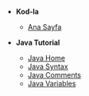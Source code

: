 <!--- Java/_sidebar.md --->

- **Kod-la**

  - [Ana Sayfa](/ "Ana Sayfa")

- **Java Tutorial**

  - [Java Home](Java/01_Home.md "Java Home")
  - [Java Syntax](Java/02_Syntax.md "Java Syntax")
  - [Java Comments](Java/03_Comments.md "Java Comments")
  - [Java Variables](Java/04_Variables.md "Java Variables")

<!---
  - [Java Data Types](Java/05_DataTypes.md "Java Data Types")
  - [Java Type Casting](Java/06_TypeCasting.md "Java Type Casting")
  - [Java Operators](Java/07_Operators.md "Java Operators")
  - [Java Strings](Java/08_Strings.md "Java Strings")
  - [Java Math](Java/09_Math.md "Java Math")
  - [Java Booleans](Java/10_Booleans.md "Java Booleans")
  - [Java If/Else](Java/11_IfElse.md "Java If/Else")
  - [Java Switch](Java/12_Switch.md "Java Switch")
  - [Java While Loop](Java/13_WhileLoop.md "Java While Loop")
  - [Java For Loop](Java/14_ForLoop.md "Java For Loop")
  - [Java Break/Continue](Java/15_BreakContinue.md "Java Break/Continue")
  - [Java Arrays](Java/16_Arrays.md "Java Arrays")

- **Java Methods**

  - [Java Methods](Java/17_Methods.md "Java Methods")
  - [Java Method Parameters](Java/18_MethodParameters.md "Java Method Parameters")
  - [Java Method Overloading](Java/19_MethodOverloading.md "Java Method Overloading")
  - [Java Scope](Java/20_Scope.md "Java Scope")
  - [Java Recursion](Java/21_Recursion.md "Java Recursion")

- **Java Classes**

  - [Java OOP](Java/22_OOP.md "Java OOP")
  - [Java Classes/Objects](Java/23_ClassesObjects.md "Java  Classes/Objects")
  - [Java Class Attributes](Java/24_ClassAttributes.md "Java Class Attributes")
  - [Java Class Methods](Java/24_ClassMethods.md "Java Class Methods")
  - [Java Constructors](Java/25_Constructors.md "Java Constructors")
  - [Java Modifiers](Java/26_Modifiers.md "Java Modifiers")
  - [Java Encapsulation](Java/27_Encapsulation.md "Java Encapsulation")
  - [Java Packages](Java/28_Packages.md "Java Packages")
  - [Java Inheritance](Java/29_Inheritance.md "Java Inheritance")
  - [Java Polymorphism](Java/30_Polymorphism.md "Java Polymorphism")
  - [Java Inner Classes](Java/31_InnerClasses.md "Java Inner Classes")
  - [Java Abstraction](Java/32_Abstraction.md "Java Abstraction")
  - [Java Interface](Java/33_Interface.md "Java Interface")
  - [Java Enums](Java/34_Enums.md "Java Enums")
  - [Java User Input](Java/35_UserInput.md "Java User Input")
  - [Java Date/Time](Java/36_DateTime.md "Java Date/Time")
  - [Java ArrayList](Java/37_ArrayList.md "Java ArrayList")
  - [Java LinkedList](Java/38_LinkedList.md "Java LinkedList")
  - [Java HashMap](Java/39_HashMap.md "Java HashMap")
  - [Java HashSet](Java/40_HashSet.md "Java HashSet")
  - [Java Iterator](Java/41_Iterator.md "Java Iterator")
  - [Java Wrapper Classes](Java/42_WrapperClasses.md "Java Wrapper Classes")
  - [Java Exceptions](Java/43_Exceptions.md "Java Exceptions")
  - [Java RegEx](Java/44_RegEx.md "Java RegEx")
  - [Java Threads](Java/45_Threads.md "Java Threads")
  - [Java Lambda](Java/46_Lambda.md "Java Lambda")

- **Java File Handling**

  - [Java Files](Java/47_Files.md "Java Files")
  - [Java Create/Write Files](Java/48_CreateWriteFiles.md "Java Create/Write Files")
  - [Java Read Files](Java/49_ReadFiles.md "Java Read Files")
  - [Java Delete Files](Java/50_DeleteFiles.md "Java Delete Files")

- **Java How To**

  - [Java Add Two Numbers](Java/51_AddTwoNumbers.md "Java Add Two Numbers")

- **Java Reference**

  - [Java Keywords](Java/52_Keywords.md "Java Keywords")
  - [Java String Methods](Java/53_StringMethods.md "Java String Methods")
  - [Java Math Methods](Java/54_MathMethods.md "Java Math Methods")
--->
